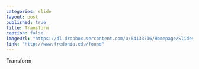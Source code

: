 ```yaml
---
categories: slide
layout: post
published: true
title: Transform
caption: false
imageUrl: "https://dl.dropboxusercontent.com/u/64133716/Homepage/Slides/transform_1500.jpg"
link: "http://www.fredonia.edu/found"
---
```


Transform